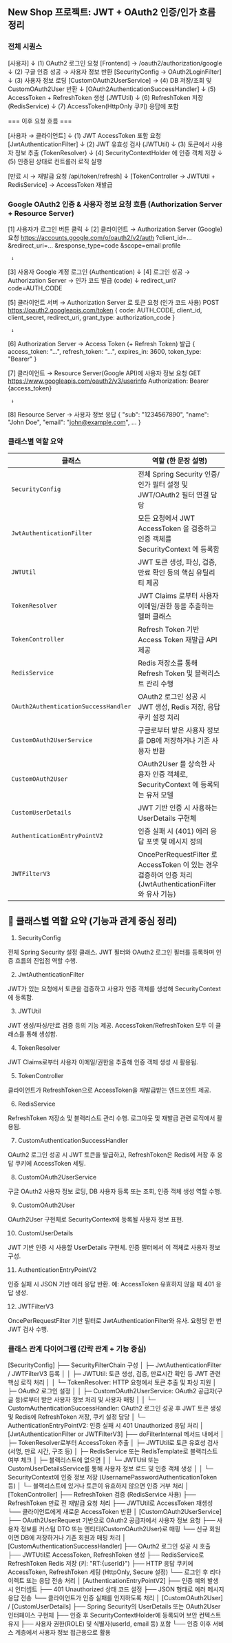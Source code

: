 ##  New Shop 프로젝트: JWT + OAuth2 인증/인가 흐름 정리

### 전체 시퀀스 

[사용자]
   ↓ (1) OAuth2 로그인 요청
[Frontend] → /oauth2/authorization/google
   ↓ (2) 구글 인증 성공 → 사용자 정보 반환
[SecurityConfig → OAuth2LoginFilter]
   ↓ (3) 사용자 정보 로딩
[CustomOAuth2UserService] → (4) DB 저장/조회 및 CustomOAuth2User 반환
   ↓
[OAuth2AuthenticationSuccessHandler]
   ↓ (5) AccessToken + RefreshToken 생성 (JWTUtil)
   ↓ (6) RefreshToken 저장 (RedisService)
   ↓ (7) AccessToken(HttpOnly 쿠키) 응답에 포함

=== 이후 요청 흐름 ===

[사용자 → 클라이언트]
   ↓ (1) JWT AccessToken 포함 요청
[JwtAuthenticationFilter]
   ↓ (2) JWT 유효성 검사 (JWTUtil)
   ↓ (3) 토큰에서 사용자 정보 추출 (TokenResolver)
   ↓ (4) SecurityContextHolder 에 인증 객체 저장
   ↓ (5) 인증된 상태로 컨트롤러 로직 실행

[만료 시 → 재발급 요청 /api/token/refresh]
   ↓
[TokenController → JWTUtil + RedisService] → AccessToken 재발급

### Google OAuth2 인증 & 사용자 정보 요청 흐름 (Authorization Server + Resource Server)

[1] 사용자가 로그인 버튼 클릭
     ↓
[2] 클라이언트 → Authorization Server (Google) 요청
    https://accounts.google.com/o/oauth2/v2/auth
    ?client_id=...
    &redirect_uri=...
    &response_type=code
    &scope=email profile

     ↓
[3] 사용자 Google 계정 로그인 (Authentication)
     ↓
[4] 로그인 성공 → Authorization Server → 인가 코드 발급 (code)
     ↓
     redirect_uri?code=AUTH_CODE

[5] 클라이언트 서버 → Authorization Server 로 토큰 요청 (인가 코드 사용)
    POST https://oauth2.googleapis.com/token
    {
        code: AUTH_CODE,
        client_id,
        client_secret,
        redirect_uri,
        grant_type: authorization_code
    }

     ↓
[6] Authorization Server → Access Token (+ Refresh Token) 발급
    {
      access_token: "...",
      refresh_token: "...",
      expires_in: 3600,
      token_type: "Bearer"
    }

[7] 클라이언트 → Resource Server(Google API)에 사용자 정보 요청
    GET https://www.googleapis.com/oauth2/v3/userinfo
    Authorization: Bearer {access_token}

     ↓
[8] Resource Server → 사용자 정보 응답
    {
        "sub": "1234567890",
        "name": "John Doe",
        "email": "john@example.com",
        ...
    }


### 클래스별 역할 요약

| 클래스                              | 역할 (한 문장 설명)                                                                           |
|-----------------------------------|------------------------------------------------------------------------------------------|
| `SecurityConfig`                  | 전체 Spring Security 인증/인가 필터 설정 및 JWT/OAuth2 필터 연결 담당                             |
| `JwtAuthenticationFilter`         | 모든 요청에서 JWT AccessToken 을 검증하고 인증 객체를 SecurityContext 에 등록함                    |
| `JWTUtil`                         | JWT 토큰 생성, 파싱, 검증, 만료 확인 등의 핵심 유틸리티 제공                                           |
| `TokenResolver`                   | JWT Claims 로부터 사용자 이메일/권한 등을 추출하는 헬퍼 클래스                                     |
| `TokenController`                 | Refresh Token 기반 Access Token 재발급 API 제공                                        |
| `RedisService`                    | Redis 저장소를 통해 Refresh Token 및 블랙리스트 관리 수행                                 |
| `OAuth2AuthenticationSuccessHandler` | OAuth2 로그인 성공 시 JWT 생성, Redis 저장, 응답 쿠키 설정 처리                          |
| `CustomOAuth2UserService`         | 구글로부터 받은 사용자 정보를 DB에 저장하거나 기존 사용자 반환                                 |
| `CustomOAuth2User`                | OAuth2User 를 상속한 사용자 인증 객체로, SecurityContext 에 등록되는 유저 모델              |
| `CustomUserDetails`              | JWT 기반 인증 시 사용하는 UserDetails 구현체                                           |
| `AuthenticationEntryPointV2`     | 인증 실패 시 (401) 에러 응답 포맷 및 메시지 정의                                        |
| `JWTFilterV3`                     | OncePerRequestFilter 로 AccessToken 이 있는 경우 검증하여 인증 처리 (JwtAuthenticationFilter 와 유사 기능) |


## 🧩 클래스별 역할 요약 (기능과 관계 중심 정리)

1. SecurityConfig

전체 Spring Security 설정 클래스. JWT 필터와 OAuth2 로그인 필터를 등록하며 인증 흐름의 진입점 역할 수행.

2. JwtAuthenticationFilter

JWT가 있는 요청에서 토큰을 검증하고 사용자 인증 객체를 생성해 SecurityContext에 등록함.

3. JWTUtil

JWT 생성/파싱/만료 검증 등의 기능 제공. AccessToken/RefreshToken 모두 이 클래스를 통해 생성함.

4. TokenResolver

JWT Claims로부터 사용자 이메일/권한을 추출해 인증 객체 생성 시 활용됨.

5. TokenController

클라이언트가 RefreshToken으로 AccessToken을 재발급받는 엔드포인트 제공.

6. RedisService

RefreshToken 저장소 및 블랙리스트 관리 수행. 로그아웃 및 재발급 관련 로직에서 활용됨.

7. CustomAuthenticationSuccessHandler

OAuth2 로그인 성공 시 JWT 토큰을 발급하고, RefreshToken은 Redis에 저장 후 응답 쿠키에 AccessToken 세팅.

8. CustomOAuth2UserService

구글 OAuth2 사용자 정보 로딩, DB 사용자 등록 또는 조회, 인증 객체 생성 역할 수행.

9. CustomOAuth2User

OAuth2User 구현체로 SecurityContext에 등록될 사용자 정보 표현.

10. CustomUserDetails

JWT 기반 인증 시 사용할 UserDetails 구현체. 인증 필터에서 이 객체로 사용자 정보 구성.

11. AuthenticationEntryPointV2

인증 실패 시 JSON 기반 에러 응답 반환. 예: AccessToken 유효하지 않을 때 401 응답 생성.

12. JWTFilterV3

OncePerRequestFilter 기반 필터로 JwtAuthenticationFilter와 유사. 요청당 한 번 JWT 검사 수행.


### 클래스 관계 다이어그램 (간략 관계 + 기능 중심)

[SecurityConfig]
  ├── SecurityFilterChain 구성
  │     ├─ JwtAuthenticationFilter / JWTFilterV3 등록
  │     │     ├─ JWTUtil: 토큰 생성, 검증, 만료시간 확인 등 JWT 관련 핵심 로직 처리
  │     │     └─ TokenResolver: HTTP 요청에서 토큰 추출 및 파싱 지원
  │     ├─ OAuth2 로그인 설정
  │     │     ├─ CustomOAuth2UserService: OAuth2 공급자(구글 등)로부터 받은 사용자 정보 처리 및 사용자 매핑
  │     │     └─ CustomAuthenticationSuccessHandler: OAuth2 로그인 성공 후 JWT 토큰 생성 및 Redis에 RefreshToken 저장, 쿠키 설정 담당
  │     └─ AuthenticationEntryPointV2: 인증 실패 시 401 Unauthorized 응답 처리
  │
[JwtAuthenticationFilter or JWTFilterV3]
  ├── doFilterInternal 메서드 내에서
  │     ├─ TokenResolver로부터 AccessToken 추출
  │     ├─ JWTUtil로 토큰 유효성 검사 (서명, 만료 시간, 구조 등)
  │     ├─ RedisService 또는 RedisTemplate로 블랙리스트 여부 체크
  │     ├─ 블랙리스트에 없으면
  │     │     └─ JWTUtil 또는 CustomUserDetailsService를 통해 사용자 정보 로드 및 인증 객체 생성
  │     │     └─ SecurityContext에 인증 정보 저장 (UsernamePasswordAuthenticationToken 등)
  │     └─ 블랙리스트에 있거나 토큰이 유효하지 않으면 인증 거부 처리
  │
[TokenController]
  ├── RefreshToken 검증 (RedisService 사용)
  ├── RefreshToken 만료 전 재발급 요청 처리
  ├── JWTUtil로 AccessToken 재생성
  └── 클라이언트에게 새로운 AccessToken 반환
  │
[CustomOAuth2UserService]
  ├── OAuth2UserRequest 기반으로 OAuth2 공급자에서 사용자 정보 요청
  ├── 사용자 정보를 커스텀 DTO 또는 엔티티(CustomOAuth2User)로 매핑
  └── 신규 회원이면 DB에 저장하거나 기존 회원과 매핑 처리
  │
[CustomAuthenticationSuccessHandler]
  ├── OAuth2 로그인 성공 시 호출
  ├── JWTUtil로 AccessToken, RefreshToken 생성
  ├── RedisService로 RefreshToken Redis 저장 (키: "RT:{userId}")
  ├── HTTP 응답 쿠키에 AccessToken, RefreshToken 세팅 (HttpOnly, Secure 설정)
  └── 로그인 후 리다이렉트 또는 응답 전송 처리
  │
[AuthenticationEntryPointV2]
  ├── 인증 예외 발생 시 인터셉트
  ├── 401 Unauthorized 상태 코드 설정
  ├── JSON 형태로 에러 메시지 응답 전송
  └── 클라이언트가 인증 실패를 인지하도록 처리
  │
[CustomOAuth2User] / [CustomUserDetails]
  ├── Spring Security의 UserDetails 또는 OAuth2User 인터페이스 구현체
  ├── 인증 후 SecurityContextHolder에 등록되어 보안 컨텍스트 유지
  ├── 사용자 권한(ROLE) 및 식별자(userId, email 등) 포함
  └── 인증 이후 서비스 계층에서 사용자 정보 접근용으로 활용
